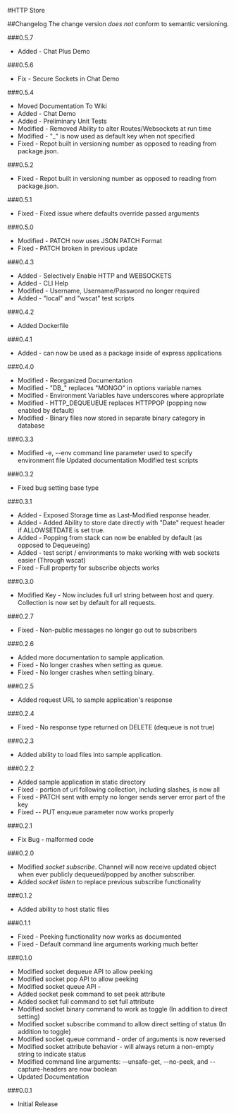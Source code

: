 #HTTP Store

##Changelog
The change version _does not_ conform to semantic versioning.

###0.5.7
+ Added - Chat Plus Demo

###0.5.6
+ Fix - Secure Sockets in Chat Demo

###0.5.4
+ Moved Documentation To Wiki
+ Added - Chat Demo
+ Added - Preliminary Unit Tests
+ Modified - Removed Ability to alter Routes/Websockets at run time
+ Modified - "_" is now used as default key when not specified
+ Fixed - Repot built in versioning number as opposed to reading from package.json.

###0.5.2
+ Fixed - Repot built in versioning number as opposed to reading from package.json.

###0.5.1
+ Fixed - Fixed issue where defaults override passed arguments

###0.5.0
+ Modified - PATCH now uses JSON PATCH Format
+ Fixed - PATCH broken in previous update

###0.4.3
+ Added - Selectively Enable HTTP and WEBSOCKETS
+ Added - CLI Help
+ Modified - Username, Username/Password no longer required
+ Added - "local" and "wscat" test scripts

###0.4.2
+ Added Dockerfile

###0.4.1
+ Added - can now be used as a package inside of express applications

###0.4.0
+ Modified - Reorganized Documentation
+ Modified - "DB_" replaces "MONGO" in options variable names
+ Modified - Environment Variables have underscores where appropriate
+ Modified - HTTP_DEQUEUEUE replaces HTTPPOP (popping now enabled by default)
+ Modified - Binary files now stored in separate binary category in database

###0.3.3
+ Modified -e, --env command line parameter used to specify environment file
  Updated documentation
  Modified test scripts

###0.3.2
+ Fixed bug setting base type

###0.3.1
+ Added - Exposed Storage time as Last-Modified response header.
+ Added - Added Ability to store date directly with "Date" request header if ALLOWSETDATE is set true.
+ Added - Popping from stack can now be enabled by default (as opposed to Dequeueing)
+ Added - test script / environments to make working with web sockets easier (Through wscat)
+ Fixed - Full property for subscribe objects works

###0.3.0
+ Modified Key - Now includes full url string between host and query. Collection is now set by default for all requests.

###0.2.7
+ Fixed - Non-public messages no longer go out to subscribers

###0.2.6
+ Added more documentation to sample application.
+ Fixed - No longer crashes when setting as queue.
+ Fixed - No longer crashes when setting binary.

###0.2.5
+ Added request URL to sample application's response

###0.2.4
+ Fixed - No response type returned on DELETE (dequeue is not true)

###0.2.3
+ Added ability to load files into sample application.

###0.2.2
+ Added sample application in static directory
+ Fixed - portion of url following collection, including slashes, is now all
+ Fixed - PATCH sent with empty no longer sends server error
 part of the key
+ Fixed -- PUT enqueue parameter now works properly

###0.2.1
+ Fix Bug - malformed code

###0.2.0
+ Modified _socket subscribe_. Channel will now receive updated object when ever publicly dequeued/popped by another subscriber.
+ Added _socket listen_ to replace previous subscribe functionality

###0.1.2
+ Added ability to host static files

###0.1.1
 + Fixed - Peeking functionality now works as documented
+ Fixed - Default command line arguments working much better

###0.1.0

 + Modified socket dequeue API to allow peeking
 + Modified socket pop API to allow peeking
 + Modified socket queue API -
 + Added socket peek command to set peek attribute
 + Added socket full command to set full attribute
 + Modified socket binary command to work as toggle
    (In addition to direct setting)
 + Modified socket subscribe command to allow direct setting of status
    (In addition to toggle)
 + Modified socket queue command - order of arguments is now reversed
 + Modified socket attribute behavior - will always return a non-empty string to indicate status
 + Modified command line arguments: --unsafe-get, --no-peek, and --capture-headers are now boolean
 + Updated Documentation


###0.0.1

 - Initial Release
